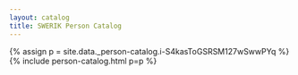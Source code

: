 ```yaml
---
layout: catalog
title: SWERIK Person Catalog
---
```

{% assign p = site.data._person-catalog.i-S4kasToGSRSM127wSwwPYq %}
{% include person-catalog.html p=p %}

